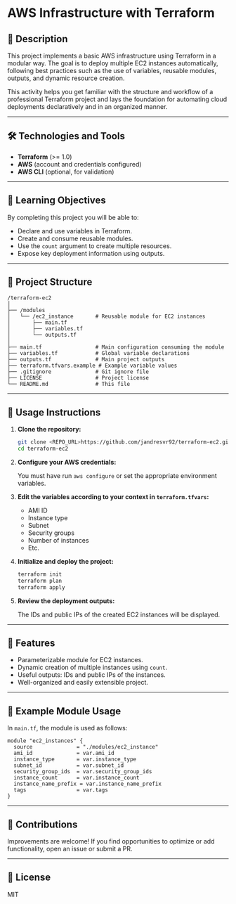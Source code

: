 # AWS Infrastructure with Terraform

## 📌 Description

This project implements a basic AWS infrastructure using Terraform in a modular way. The goal is to deploy multiple EC2 instances automatically, following best practices such as the use of variables, reusable modules, outputs, and dynamic resource creation.

This activity helps you get familiar with the structure and workflow of a professional Terraform project and lays the foundation for automating cloud deployments declaratively and in an organized manner.

---

## 🛠 Technologies and Tools

- **Terraform** (>= 1.0)
- **AWS** (account and credentials configured)
- **AWS CLI** (optional, for validation)

---

## 🎯 Learning Objectives

By completing this project you will be able to:

- Declare and use variables in Terraform.
- Create and consume reusable modules.
- Use the `count` argument to create multiple resources.
- Expose key deployment information using outputs.

---

## 📂 Project Structure

```
/terraform-ec2
│
├── /modules
│   └── /ec2_instance       # Reusable module for EC2 instances
│       ├── main.tf
│       ├── variables.tf
│       └── outputs.tf
│
├── main.tf                 # Main configuration consuming the module
├── variables.tf            # Global variable declarations
├── outputs.tf              # Main project outputs
├── terraform.tfvars.example # Example variable values
├── .gitignore              # Git ignore file
├── LICENSE                 # Project license
└── README.md               # This file
```

---

## 🚀 Usage Instructions

1. **Clone the repository:**

    ```bash
    git clone <REPO_URL>https://github.com/jandresvr92/terraform-ec2.git
    cd terraform-ec2
    ```

2. **Configure your AWS credentials:**

    You must have run `aws configure` or set the appropriate environment variables.

3. **Edit the variables according to your context in `terraform.tfvars`:**

    - AMI ID
    - Instance type
    - Subnet
    - Security groups
    - Number of instances
    - Etc.

4. **Initialize and deploy the project:**

    ```bash
    terraform init
    terraform plan
    terraform apply
    ```

5. **Review the deployment outputs:**

    The IDs and public IPs of the created EC2 instances will be displayed.

---

## 🌟 Features

- Parameterizable module for EC2 instances.
- Dynamic creation of multiple instances using `count`.
- Useful outputs: IDs and public IPs of the instances.
- Well-organized and easily extensible project.

---

## 📄 Example Module Usage

In `main.tf`, the module is used as follows:

```hcl
module "ec2_instances" {
  source              = "./modules/ec2_instance"
  ami_id              = var.ami_id
  instance_type       = var.instance_type
  subnet_id           = var.subnet_id
  security_group_ids  = var.security_group_ids
  instance_count      = var.instance_count
  instance_name_prefix = var.instance_name_prefix
  tags                = var.tags
}
```

---

## 🤝 Contributions

Improvements are welcome! If you find opportunities to optimize or add functionality, open an issue or submit a PR.

---

## 📜 License

MIT

